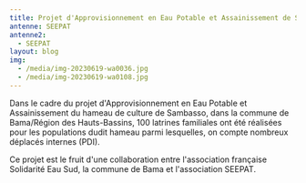 ```yaml
---
title: Projet d'Approvisionnement en Eau Potable et Assainissement de Sambasso
antenne: SEEPAT
antenne2:
  - SEEPAT
layout: blog
img:
  - /media/img-20230619-wa0036.jpg
  - /media/img-20230619-wa0108.jpg
---
```

D﻿ans le cadre du projet d'Approvisionnement en Eau Potable et Assainissement du hameau de culture de Sambasso, dans la commune de Bama/Région des Hauts-Bassins, 100 latrines familiales ont été réalisées pour les populations dudit hameau parmi lesquelles, on compte nombreux déplacés internes (PDI).

C﻿e projet est le fruit d'une collaboration entre l'association française Solidarité Eau Sud, la commune de Bama et l'association SEEPAT.
